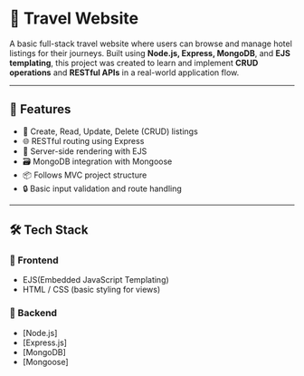 # 🧳 Travel Website

A basic full-stack travel website where users can browse and manage hotel listings for their journeys. Built using **Node.js, Express, MongoDB**, and **EJS templating**, this project was created to learn and implement **CRUD operations** and **RESTful APIs** in a real-world application flow.

---

## 🚀 Features

- 🏨 Create, Read, Update, Delete (CRUD) listings
- 🌐 RESTful routing using Express
- 📄 Server-side rendering with EJS
- 🗃️ MongoDB integration with Mongoose
- 📦 Follows MVC project structure
- 🔒 Basic input validation and route handling

---

## 🛠 Tech Stack

### 🔹 Frontend
- EJS(Embedded JavaScript Templating)
- HTML / CSS (basic styling for views)

### 🔹 Backend
- [Node.js]
- [Express.js]
- [MongoDB]
- [Mongoose]




